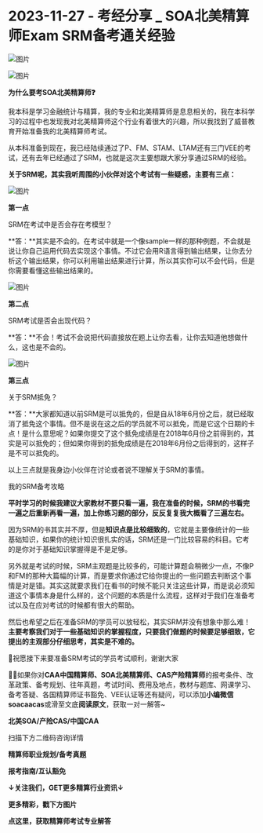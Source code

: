 # 2023-11-27 - 考经分享 _ SOA北美精算师Exam SRM备考通关经验

![图片](https://mmbiz.qpic.cn/mmbiz_jpg/mK3FpI9af4kg4PH3You8v1p2s4zAl35ZxNnxg0MdNmVTvH2IJcatox7FnBcNAnYE4JN8ZPBDeK1yLvRwqaptmA/640?wx_fmt=jpeg&wxfrom=5&wx_lazy=1&wx_co=1&tp=webp)

![图片](https://mmbiz.qpic.cn/mmbiz_gif/mK3FpI9af4kg4PH3You8v1p2s4zAl35ZQkpnCFrL4sxibTsCHduia44N0WRpw0ibe62rGfxowYB0ZzQROPDAlhh3Q/640?wx_fmt=gif&wxfrom=5&wx_lazy=1&tp=webp)

**为什么要考SOA北美精算师❓**  
  
我本科是学习金融统计与精算，我的专业和北美精算师是息息相关的，我在本科学习的过程中也发现我对北美精算师这个行业有着很大的兴趣，所以我找到了威普教育开始准备我的北美精算师考试。

从本科准备到现在，我已经陆续通过了P、FM、STAM、LTAM还有三门VEE的考试，还有去年已经通过了SRM，也就是这次主要想跟大家分享通过SRM的经验。

**关于SRM呢，其实我听周围的小伙伴对这个考试有一些疑惑，主要有三点：**

![图片](https://mmbiz.qpic.cn/sz_mmbiz_png/mK3FpI9af4lqscdaJVsQ1yjPdTGG5Nl6IH3icNjhg1QtDSh3EiatBzbnia7whsoN2picWs9tzKP00ncXxrMgBXplxA/640?wx_fmt=png&from=appmsg&tp=webp&wxfrom=5&wx_lazy=1)

**第一点**

SRM在考试中是否会存在考模型？

**答：**其实是不会的。在考试中就是一个像sample一样的那种例题，不会就是说让你自己运用代码去实现这个事情。不过它会用R语言得到输出结果，让你去分析这个输出结果，你可以利用输出结果进行计算，所以其实你可以不会代码，但是你需要看懂这些输出结果的。

![图片](https://mmbiz.qpic.cn/sz_mmbiz_png/mK3FpI9af4lqscdaJVsQ1yjPdTGG5Nl6IH3icNjhg1QtDSh3EiatBzbnia7whsoN2picWs9tzKP00ncXxrMgBXplxA/640?wx_fmt=png&from=appmsg&tp=webp&wxfrom=5&wx_lazy=1)

**第二点**

SRM考试是否会出现代码？

**答：**不会！考试不会说把代码直接放在题上让你去看，让你去知道他想做什么，这也是不会的。

![图片](https://mmbiz.qpic.cn/sz_mmbiz_png/mK3FpI9af4lqscdaJVsQ1yjPdTGG5Nl6IH3icNjhg1QtDSh3EiatBzbnia7whsoN2picWs9tzKP00ncXxrMgBXplxA/640?wx_fmt=png&from=appmsg&tp=webp&wxfrom=5&wx_lazy=1)

**第三点**

关于SRM抵免？

**答：**大家都知道以前SRM是可以抵免的，但是自从18年6月份之后，就已经取消了抵免这个事情。但不是说在这之后的学员就不可以抵免，而是它这个日期的卡点！是什么意思呢？如果你提交了这个抵免成绩是在2018年6月份之前得到的，其实是可以抵免的；但如果你得到的抵免成绩是在2018年6月份之后得到的，这样子是不可以抵免的。

以上三点就是我身边小伙伴在讨论或者说不理解关于SRM的事情。

我的SRM备考攻略

**平时学习的时候我建议大家教材不要只看一遍，我在准备的时候，SRM的书看完一遍之后重新再看一遍，加上你练习题的部分，反反复复我大概看了三遍左右。**

因为SRM的书其实并不厚，但是**知识点是比较细致的**，它就是主要像统计的一些基础知识，如果你的统计知识很扎实的话，SRM还是一门比较容易的科目。它考的是你对于基础知识掌握得是不是足够。

另外就是考试的时候，SRM主观题是比较多的，可能计算题会稍微少一点，不像P和FM的那种大篇幅的计算，而是要求你通过它给你提出的一些问题去判断这个事情是对是错。其实这就要求我们在看书的时候不能只关注这些计算，而是说必须知道这个事情本身是什么样的，这个问题的本质是什么流程，这样对于我们在准备考试以及在应对考试的时候都有很大的帮助。

然后也希望之后在准备SRM的学员可以放轻松，其实SRM并没有想象中那么难！**主要考察我们对于一些基础知识的掌握程度，只要我们做题的时候要足够细致，它提出的主观部分仔细思考，其实是不难的。**

💯祝愿接下来要准备SRM考试的学员考试顺利，谢谢大家

**💁‍♀️**如果你对**CAA中国精算师、SOA北美精算师、CAS产险精算师**的报考条件、改革政策、备考规划、往年真题，考试时间、费用及地点，教材与题库、网课学习、备考答疑、各国精算师证书豁免、VEE认证等还有疑问，可以添加**小编微信soacaacas**或滑至文底**阅读原文**，获取一对一解答~

**北美SOA/产险CAS/中国CAA**

扫描下方二维码咨询详情


**精算师职业规划/备考真题**

**报考指南/互认豁免**

**↓关注我们，GET更多精算行业资讯↓**



**更多精彩，戳下方图片**


[](http://mp.weixin.qq.com/s?__biz=Mzg5ODgxNDE0NQ==&mid=2247496095&idx=1&sn=1652ad043d7583602c430bfc3007aac3&chksm=c05e6831f729e127b771f250531ddbc5e5fa382e199b4a6f49c73a6c8a3b21102ab8fe3e879f&scene=21#wechat_redirect)

[](http://mp.weixin.qq.com/s?__biz=Mzg5ODgxNDE0NQ==&mid=2247493501&idx=1&sn=7620e474746373a659fe5ef89fbb7cd2&chksm=c05e7ed3f729f7c511ae682b3857e983df48e50f8605ed66cb2ef2297a4871ede24978a97033&scene=21#wechat_redirect)

[](http://mp.weixin.qq.com/s?__biz=Mzg5ODgxNDE0NQ==&mid=2247485880&idx=1&sn=0ba2bf0e4451dec32a929e06b118121c&chksm=c05d9016f72a1900fe9894195b322250dec7c7456ca30c5cce94ae6819d30bc65094e2e2719d&scene=21#wechat_redirect)

[](http://mp.weixin.qq.com/s?__biz=Mzg5ODgxNDE0NQ==&mid=2247483716&idx=1&sn=e1df2885756e4f4a72d0567ffa4690bb&chksm=c05d98eaf72a11fca6a29c8eb62754a0b92898373d1de868332308fafe026d4c456fc0f4653f&scene=21#wechat_redirect)

[](http://mp.weixin.qq.com/s?__biz=Mzg5ODgxNDE0NQ==&mid=2247484305&idx=1&sn=faae400b6a109a99b390d9cf3b2e4c29&chksm=c05d9a3ff72a1329c36d211fdd502501b728c1692d079cf95ee41fd0269002f7c72cffff1ad0&scene=21#wechat_redirect)




**点这里，获取精算师考试专业解答**